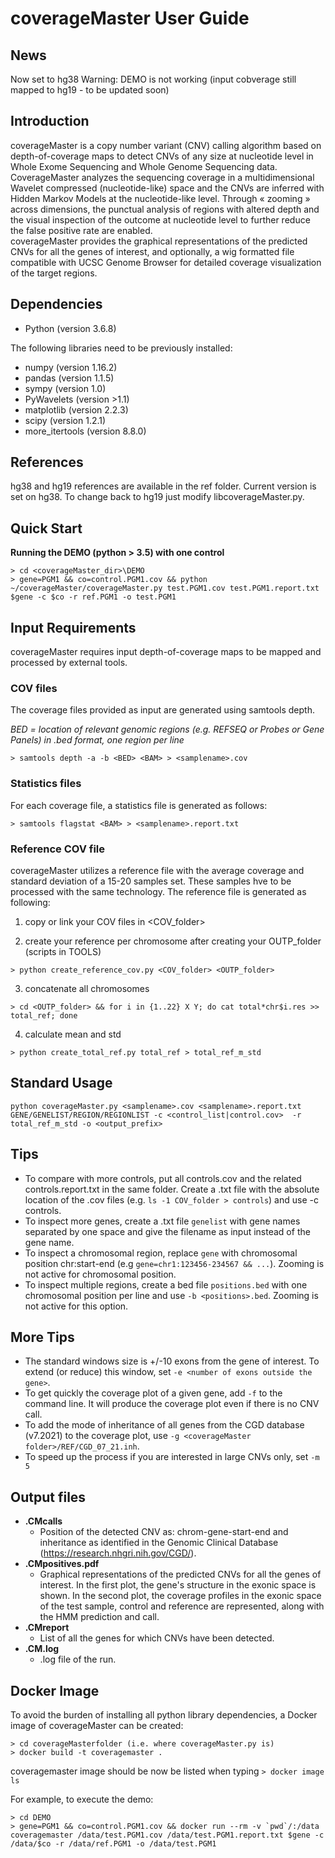 coverageMaster User Guide
================
## News
Now set to hg38
Warning: DEMO is not working (input cobverage still mapped to hg19 - to be updated soon)
## Introduction
coverageMaster is a copy number variant (CNV) calling algorithm based on depth-of-coverage maps to detect CNVs of any size at nucleotide level in Whole Exome Sequencing and Whole Genome Sequencing data. CoverageMaster analyzes the sequencing coverage in a multidimensional Wavelet compressed (nucleotide-like) space and the CNVs are inferred with Hidden Markov Models at the nucleotide-like level. Through « zooming » across dimensions, the punctual analysis of regions with altered depth and the visual inspection of the outcome at nucleotide level to further reduce the false positive rate are enabled.   
coverageMaster provides the graphical representations of the predicted CNVs for all the genes of interest, and optionally, a wig formatted file compatible with UCSC Genome Browser for detailed coverage visualization of the target regions. 

## Dependencies
* Python (version 3.6.8)

The following libraries need to be previously installed:  
* numpy (version 1.16.2)  
* pandas (version 1.1.5)
* sympy (version 1.0)  
* PyWavelets (version >1.1)  
* matplotlib (version 2.2.3)  
* scipy (version 1.2.1)
* more_itertools (version 8.8.0)

## References
hg38 and hg19 references are available in the ref folder. Current version is set on hg38. To change back to hg19 just modify libcoverageMaster.py.

## Quick Start

__Running the DEMO (python > 3.5) with one control__

```
> cd <coverageMaster_dir>\DEMO    
> gene=PGM1 && co=control.PGM1.cov && python ~/coverageMaster/coverageMaster.py test.PGM1.cov test.PGM1.report.txt $gene -c $co -r ref.PGM1 -o test.PGM1
```

## Input Requirements 
coverageMaster requires input depth-of-coverage maps to be mapped and processed by external tools.

### COV files
The coverage files provided as input are generated using samtools depth. 

_BED = location of relevant genomic regions (e.g. REFSEQ or Probes or Gene Panels) in .bed format, one region per line_  

`> samtools depth -a -b <BED> <BAM> > <samplename>.cov`

### Statistics files
For each coverage file, a statistics file is generated as follows:

`> samtools flagstat <BAM> > <samplename>.report.txt`
  
### Reference COV file
coverageMaster utilizes a reference file with the average coverage and standard deviation of a 15-20 samples set. These samples hve to be processed with the same technology. The reference file is generated as following:

  1. copy or link your COV files in \<COV_folder\>

  2. create your reference per chromosome after creating your OUTP_folder (scripts in TOOLS)

  `> python create_reference_cov.py <COV_folder> <OUTP_folder>`

  3. concatenate all chromosomes

  `> cd <OUTP_folder> && for i in {1..22} X Y; do cat total*chr$i.res >> total_ref; done`

  4. calculate mean and std 

  `> python create_total_ref.py total_ref > total_ref_m_std`

## Standard Usage 
`python coverageMaster.py <samplename>.cov <samplename>.report.txt GENE/GENELIST/REGION/REGIONLIST -c <control_list|control.cov>  -r total_ref_m_std -o <output_prefix>`

## Tips
*  To compare with more controls, put  all controls.cov and the related controls.report.txt in the same folder. Create a .txt file with the absolute location of the .cov files (e.g. `ls -1 COV_folder > controls`) and use -c controls.  
*  To inspect more genes, create a .txt file `genelist` with gene names separated by one space and give the filename as input instead of the gene name.  
*  To inspect a chromosomal region, replace `gene` with chromosomal position chr:start-end (e.g `gene=chr1:123456-234567 && ...`). Zooming is not active for chromosomal position.  
*  To inspect multiple regions, create a bed file `positions.bed` with one chromosomal position per line and use `-b <positions>.bed`. Zooming is not active for this option. 
## More Tips
*  The standard windows size is +/-10 exons from the gene of interest. To extend (or reduce) this window, set `-e <number of exons outside the gene>`.
*  To get quickly the coverage plot of a given gene, add `-f` to the command line. It will produce the coverage plot even if there is no CNV call.
*  To add the mode of inheritance of all genes from the CGD database (v7.2021) to the coverage plot, use `-g <coverageMaster folder>/REF/CGD_07_21.inh`.
*  To speed up the process if you are interested in large CNVs only, set `-m 5`
## Output files
* __.CMcalls__
    * Position of the detected CNV as: chrom-gene-start-end and inheritance as identified in the Genomic Clinical Database (https://research.nhgri.nih.gov/CGD/).
* __.CMpositives.pdf__
    * Graphical representations of the predicted CNVs for all the genes of interest. In the first plot, the gene's structure in the exonic space is shown. In the second plot, the coverage profiles in the exonic space of the test sample, control and reference are represented, along with the HMM prediction and call.
* __.CMreport__
    * List of all the genes for which CNVs have been detected.
* __.CM.log__
    * .log file of the run.
## Docker Image
 To avoid the burden of installing all python library dependencies, a Docker image of coverageMaster can be created:
 ```
 > cd coverageMasterfolder (i.e. where coverageMaster.py is)
 > docker build -t coveragemaster .
 ```
 coveragemaster image should be now be listed when typing
 `> docker image ls`
 
 For example, to execute the demo:
 ```
 > cd DEMO
 > gene=PGM1 && co=control.PGM1.cov && docker run --rm -v `pwd`/:/data coveragemaster /data/test.PGM1.cov /data/test.PGM1.report.txt $gene -c /data/$co -r /data/ref.PGM1 -o /data/test.PGM1
 ```
